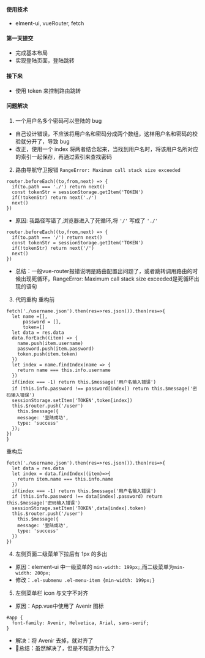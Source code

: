 #### 使用技术
- elment-ui, vueRouter, fetch

#### 第一天提交
- 完成基本布局
- 实现登陆页面，登陆跳转
#### 接下来
- 使用 token 来控制路由跳转

#### 问题解决
1. 一个用户名多个密码可以登陆的 bug
- 自己设计错误，不应该将用户名和密码分成两个数组，这样用户名和密码的校验就分开了，导致 bug
- 改正，使用一个 index 将两者结合起来，当找到用户名时，将该用户名所对应的索引一起保存，再通过索引来查找密码
2. 路由导航守卫报错 `RangeError: Maximum call stack size exceeded`
```
router.beforeEach((to,from,next) => {
  if(to.path === './') return next()
  const tokenStr = sessionStorage.getItem('TOKEN')
  if(!tokenStr) return next('./')
  next()
})
```
- 原因: 我路径写错了,浏览器进入了死循环,将 `'/'` 写成了 `'./'`
```
router.beforeEach((to,from,next) => {
  if(to.path === '/') return next()
  const tokenStr = sessionStorage.getItem('TOKEN')
  if(!tokenStr) return next('/')
  next()
})
```
- 总结：一般vue-router报错说明是路由配置出问题了，或者跳转调用路由的时候出现死循环，RangeError: Maximum call stack size exceeded是死循环出现的语句
3. 代码重构
重构前
```
fetch('./username.json').then(res=>res.json()).then(res=>{
  let name =[],
      password = [],
      token=[]
  let data = res.data
  data.forEach((item) => {
    name.push(item.username)
    password.push(item.password)
    token.push(item.token)
  })
  let index = name.findIndex(name => {
    return name === this.info.username
  }) 
  if(index === -1) return this.$message('用户名输入错误')
  if (this.info.password !== password[index]) return this.$message('密码输入错误')
  sessionStorage.setItem('TOKEN',token[index])
  this.$router.push('/user')
    this.$message({
    message: '登陆成功',
    type: 'success'
  });
})
}
```
重构后
```
fetch('./username.json').then(res=>res.json()).then(res=>{
  let data = res.data 
  let index = data.findIndex((item)=>{
    return item.name === this.info.name
  })
  if(index === -1) return this.$message('用户名输入错误')
  if (this.info.password !== data[index].password) return this.$message('密码输入错误')
  sessionStorage.setItem('TOKEN',data[index].token)
  this.$router.push('/user')
    this.$message({
    message: '登陆成功',
    type: 'success'
  })
})
```
4. 左侧页面二级菜单下拉后有 1px 的多出
- 原因：element-ui 中一级菜单的 `min-width: 199px;`,而二级菜单为`min-width: 200px;`
- 修改：`.el-submenu .el-menu-item {min-width: 199px;}`
5. 左侧菜单栏 icon 与文字不对齐
- 原因：App.vue中使用了 Avenir 图标
```
#app {
  font-family: Avenir, Helvetica, Arial, sans-serif;
}
```
- 解决：将 Avenir 去掉，就对齐了
- 🌟总结：虽然解决了，但是不知道为什么？

